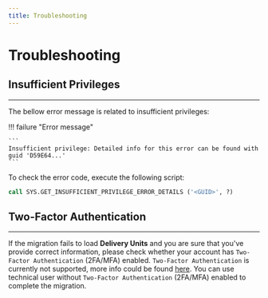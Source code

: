 ```yaml
---
title: Troubleshooting
---
```


Troubleshooting
===

## Insufficient Privileges
---

The bellow error message is related to insufficient privileges:

!!! failure "Error message"

    ```
    Insufficient privilege: Detailed info for this error can be found with guid 'D59E64...'
    ```

To check the error code, execute the following script:

```sql
call SYS.GET_INSUFFICIENT_PRIVILEGE_ERROR_DETAILS ('<GUID>', ?)
```

## Two-Factor Authentication
---

If the migration fails to load **Delivery Units** and you are sure that you've provide correct information, please check whether your account has `Two-Factor Authentication` (2FA/MFA) enabled.
`Two-Factor Authentication` is currently not supported, more info could be found [here](https://github.com/SAP/xsk/issues/625).
You can use technical user without `Two-Factor Authentication` (2FA/MFA) enabled to complete the migration.
